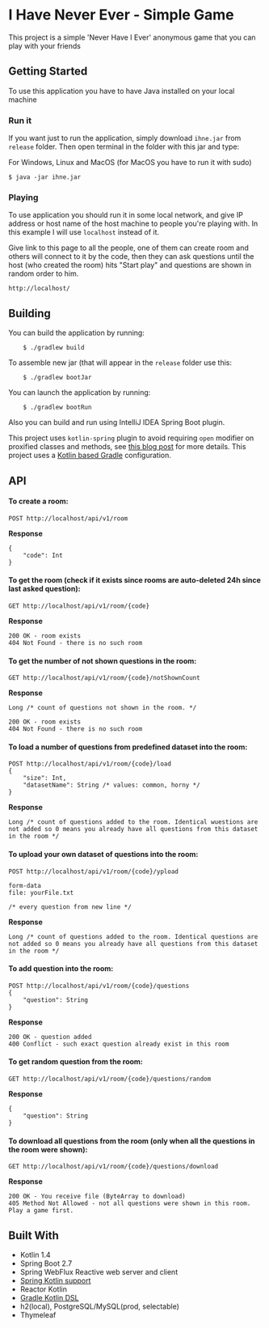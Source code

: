 # I Have Never Ever - Simple Game

This project is a simple 'Never Have I Ever' anonymous game that you can play with your friends

## Getting Started

To use this application you have to have Java installed on your local machine

### Run it

If you want just to run the application, simply download `ihne.jar` from `release` folder. 
Then open terminal in the folder with this jar and type:

For Windows, Linux and MacOS (for MacOS you have to run it with sudo)

```
$ java -jar ihne.jar
```

### Playing

To use application you should run it in some local network, and give IP address or host name of the host machine to people you're playing with.
In this example I will use `localhost` instead of it.

Give link to this page to all the people, one of them can create room and others will connect to it by the code, then they can ask questions until the host (who created the room) hits "Start play" and questions are shown in random order to him.

```
http://localhost/
```

## Building

You can build the application by running:

		$ ./gradlew build

To assemble new jar (that will appear in the `release` folder use this:

		$ ./gradlew bootJar

You can launch the application by running:

		$ ./gradlew bootRun


Also you can build and run using IntelliJ IDEA  Spring Boot plugin.

This project uses `kotlin-spring` plugin to avoid requiring `open` modifier on proxified
classes and methods, see [this blog post](https://blog.jetbrains.com/kotlin/2016/12/kotlin-1-0-6-is-here/) for more details.
This project uses a [Kotlin based Gradle](https://github.com/gradle/kotlin-dsl) configuration.

## API

#### To create a room:
```
POST http://localhost/api/v1/room
```
**Response**
```
{
    "code": Int
}
```

#### To get the room (check if it exists since rooms are auto-deleted 24h since last asked question):
```
GET http://localhost/api/v1/room/{code}
```
**Response**
```
200 OK - room exists
404 Not Found - there is no such room
```

#### To get the number of not shown questions in the room:
```
GET http://localhost/api/v1/room/{code}/notShownCount
```
**Response**
```
Long /* count of questions not shown in the room. */
```
```
200 OK - room exists
404 Not Found - there is no such room
```

#### To load a number of questions from predefined dataset into the room:
```
POST http://localhost/api/v1/room/{code}/load
{
    "size": Int,
    "datasetName": String /* values: common, horny */
}
```
**Response**
```
Long /* count of questions added to the room. Identical wuestions are not added so 0 means you already have all questions from this dataset in the room */
```

#### To upload your own dataset of questions into the room:
```
POST http://localhost/api/v1/room/{code}/ypload

form-data
file: yourFile.txt

/* every question from new line */
```
**Response**
```
Long /* count of questions added to the room. Identical questions are not added so 0 means you already have all questions from this dataset in the room */
```

#### To add question into the room:
```
POST http://localhost/api/v1/room/{code}/questions
{
    "question": String
}
```
**Response**
```
200 OK - question added
400 Conflict - such exact question already exist in this room
```

#### To get random question from the room:
```
GET http://localhost/api/v1/room/{code}/questions/random
```
**Response**
```
{
    "question": String
}
```

#### To download all questions from the room (only when all the questions in the room were shown):
```
GET http://localhost/api/v1/room/{code}/questions/download
```
**Response**
```
200 OK - You receive file (ByteArray to download)
405 Method Not Allowed - not all questions were shown in this room. Play a game first.
```


## Built With
 - Kotlin 1.4
 - Spring Boot 2.7
 - Spring WebFlux Reactive web server and client
 - [Spring Kotlin support](https://spring.io/blog/2017/01/04/introducing-kotlin-support-in-spring-framework-5-0)
 - Reactor Kotlin
 - [Gradle Kotlin DSL](https://github.com/gradle/kotlin-dsl)
 - h2(local), PostgreSQL/MySQL(prod, selectable)
 - Thymeleaf

